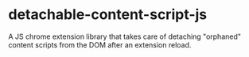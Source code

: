 # detachable-content-script-js

A JS chrome extension library that takes care of detaching "orphaned" content scripts from the DOM after an extension reload.
